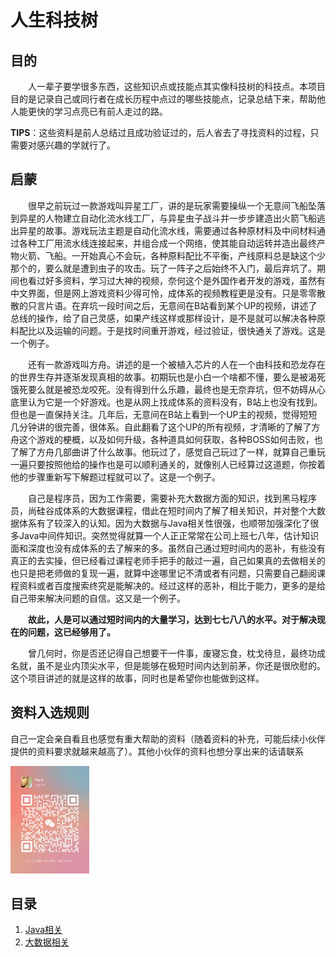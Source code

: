 # 人生科技树

## 目的	

&emsp;&emsp;人一辈子要学很多东西，这些知识点或技能点其实像科技树的科技点。本项目目的是记录自己或同行者在成长历程中点过的哪些技能点，记录总结下来，帮助他人能更快的学习点亮已有前人走过的路。

​	**TIPS**：这些资料是前人总结过且成功验证过的，后人省去了寻找资料的过程，只需要对感兴趣的学就行了。

## 启蒙

&emsp;&emsp;很早之前玩过一款游戏叫异星工厂，讲的是玩家需要操纵一个无意间飞船坠落到异星的人物建立自动化流水线工厂，与异星虫子战斗并一步步建造出火箭飞船逃出异星的故事。游戏玩法主题是自动化流水线，需要通过各种原材料及中间材料通过各种工厂用流水线连接起来，并组合成一个网络，使其能自动运转并造出最终产物火箭、飞船。一开始真心不会玩，各种原料配比不平衡，产线原料总是缺这个少那个的，要么就是遭到虫子的攻击。玩了一阵子之后始终不入门，最后弃坑了。期间也看过好多资料，学习过大神的视频，奈何这个是外国作者开发的游戏，虽然有中文界面，但是网上游戏资料少得可怜，成体系的视频教程更是没有。只是零零散散的只言片语。在弃坑一段时间之后，无意间在B站看到某个UP的视频，讲述了总线的操作，给了自己灵感，如果产线这样或那样设计，是不是就可以解决各种原料配比以及运输的问题。于是找时间重开游戏，经过验证，很快通关了游戏。这是一个例子。

&emsp;&emsp;还有一款游戏叫方舟。讲述的是一个被植入芯片的人在一个由科技和恐龙存在的世界生存并逐渐发现真相的故事。初期玩也是小白一个啥都不懂，要么是被渴死饿死要么就是被恐龙咬死。没有得到什么乐趣，最终也是无奈弃坑，但不妨碍从心底里认为它是一个好游戏。也是从网上找成体系的资料没有，B站上也没有找到。但也是一直保持关注。几年后，无意间在B站上看到一个UP主的视频，觉得短短几分钟讲的很完善，很体系。自此翻看了这个UP的所有视频，才清晰的了解了方舟这个游戏的梗概，以及如何升级，各种道具如何获取，各种BOSS如何击败，也了解了方舟几部曲讲了什么故事。他玩过了，感觉自己玩过了一样，就算自己重玩一遍只要按照他给的操作也是可以顺利通关的，就像别人已经算过这道题，你按着他的步骤重新写下解题过程就可以了。这是一个例子。

&emsp;&emsp;自己是程序员，因为工作需要，需要补充大数据方面的知识，找到黑马程序员，尚硅谷成体系的大数据课程，借此在短时间内了解了相关知识，并对整个大数据体系有了较深入的认知。因为大数据与Java相关性很强，也顺带加强深化了很多Java中间件知识。突然觉得就算一个人正正常常在公司上班七八年，估计知识面和深度也没有成体系的去了解来的多。虽然自己通过短时间内的恶补，有些没有真正的去实操，但已经看过课程老师手把手的敲过一遍，自己如果真的去做相关的也只是把老师做的复现一遍，就算中途哪里记不清或者有问题，只需要自己翻阅课程资料或者百度搜索终究是能解决的。经过这样的恶补，相比于能力，更多的是给自己带来解决问题的自信。这又是一个例子。

&emsp;&emsp;**故此，人是可以通过短时间内的大量学习，达到七七八八的水平。对于解决现在的问题，这已经够用了。**

&emsp;&emsp;曾几何时，你是否还记得自己想要干一件事，废寝忘食，枕戈待旦，最终功成名就，虽不是业内顶尖水平，但是能够在极短时间内达到前茅，你还是很欣慰的。这个项目讲述的就是这样的故事，同时也是希望你也能做到这样。

## 资料入选规则

自己一定会亲自看且也感觉有重大帮助的资料（随着资料的补充，可能后续小伙伴提供的资料要求就越来越高了）。其他小伙伴的资料也想分享出来的话请联系

<img src="./README.assets/saomajiawo.jpg" alt="saomajiawo" style="max-width: 25%;" />

## 目录

1. <a href="./Java相关.md" target="_blank">Java相关</a>
1. <a href="./大数据相关.md" target="_blank">大数据相关</a>

